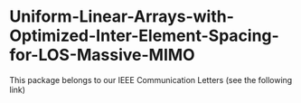 # Uniform-Linear-Arrays-with-Optimized-Inter-Element-Spacing-for-LOS-Massive-MIMO
This package belongs to our IEEE Communication Letters (see the following link)
